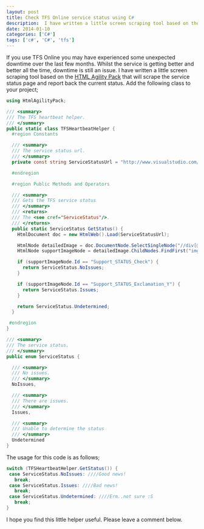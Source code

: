 ```yaml
---
layout: post
title: Check TFS Online service status using C#
description:  I have written a little screen scraping tool based on the HTML Agility Pack that will scrape the service status page and report back the current status.
date: 2014-01-10
categories: ['C#']
tags: ['c#', 'C#', 'tfs']
---
```


If you use TFS Online you may have experienced some unexpected downtime over the last few months. Whilst the service is getting better and better all the time, downtime is still an issue. I have written a little screen scraping tool based on the [HTML Agility Pack](http://htmlagilitypack.codeplex.com/ 'HTML Agility Pack') that will scrape the service status page and report back the current status. Add the following class to your project;

```csharp
using HtmlAgilityPack;

/// <summary>
/// The TFS heartbeat helper.
/// </summary>
public static class TFSHeartbeatHelper {
  #region Constants

  /// <summary>
  /// The service status url.
  /// </summary>
  private const string ServiceStatusUrl = "http://www.visualstudio.com/en-us/support/support-overview-vs.aspx";

  #endregion

  #region Public Methods and Operators

  /// <summary>
  /// Gets the TFS service status
  /// </summary>
  /// <returns>
  /// The <see cref="ServiceStatus"/>.
  /// </returns>
  public static ServiceStatus GetStatus() {
    HtmlDocument doc = new HtmlWeb().Load(ServiceStatusUrl);

    HtmlNode detailedImage = doc.DocumentNode.SelectSingleNode("//div[@class='DetailedImage']");
    HtmlNode supportImageNode = detailedImage.ChildNodes.FindFirst("img");

    if (supportImageNode.Id == "Support_STATUS_Check") {
      return ServiceStatus.NoIssues;
    }

    if (supportImageNode.Id == "Support_STATUS_Exclamation_Y") {
      return ServiceStatus.Issues;
    }

    return ServiceStatus.Undetermined;
  }

 #endregion
}

/// <summary>
/// The service status.
/// </summary>
public enum ServiceStatus {

  /// <summary>
  /// No issues.
  /// </summary>
  NoIssues,

  /// <summary>
  /// There are issues.
  /// </summary>
  Issues,

  /// <summary>
  /// Unable to determine the status
  /// </summary>
  Undetermined
}
```

The usage for this code is as follows;

```csharp
switch (TFSHeartbeatHelper.GetStatus()) {
 case ServiceStatus.NoIssues: ////Good news!
   break;
 case ServiceStatus.Issues: ////Bad news!
   break;
 case ServiceStatus.Undetermined: ////Erm..not sure :S
   break;
}
```

I hope you find this little helper useful. Please leave a comment below.
